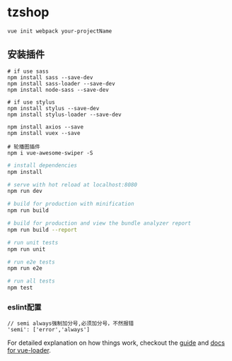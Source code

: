 # tzshop


```
vue init webpack your-projectName
```
## 安装插件
```
# if use sass
npm install sass --save-dev
npm install sass-loader --save-dev
npm install node-sass --save-dev

# if use stylus
npm install stylus --save-dev
npm install stylus-loader --save-dev

npm install axios --save
npm install vuex --save

# 轮播图插件
npm i vue-awesome-swiper -S
```

``` bash
# install dependencies
npm install

# serve with hot reload at localhost:8080
npm run dev

# build for production with minification
npm run build

# build for production and view the bundle analyzer report
npm run build --report

# run unit tests
npm run unit

# run e2e tests
npm run e2e

# run all tests
npm test
```

### eslint配置
```
// semi always强制加分号,必须加分号，不然报错
'semi': ['error','always']
```

For detailed explanation on how things work, checkout the [guide](http://vuejs-templates.github.io/webpack/) and [docs for vue-loader](http://vuejs.github.io/vue-loader).
